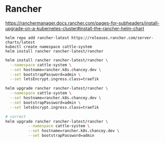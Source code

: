 # Rancher

https://ranchermanager.docs.rancher.com/pages-for-subheaders/install-upgrade-on-a-kubernetes-cluster#install-the-rancher-helm-chart

```fish
helm repo add rancher-latest https://releases.rancher.com/server-charts/latest
kubectl create namespace cattle-system
helm install rancher rancher-latest/rancher 
```


```zsh
helm install rancher rancher-latest/rancher \
  --namespace cattle-system \
  --set hostname=rancher.k8s.chancey.dev \
  --set bootstrapPassword=admin \
  --set letsEncrypt.ingress.class=traefik

helm upgrade rancher rancher-latest/rancher \
  --namespace cattle-system \
  --set hostname=rancher.k8s.chancey.dev \
  --set bootstrapPassword=admin \
  --set letsEncrypt.ingress.class=traefik

# correct
helm upgrade rancher rancher-latest/rancher \
          --namespace cattle-system \
          --set hostname=rancher.k8s.chancey.dev \
          --set bootstrapPassword=admin
```